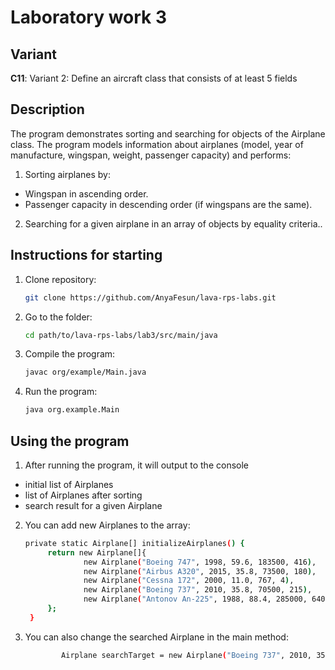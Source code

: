 # Laboratory work 3

## Variant
**C11**: Variant 2: Define an aircraft class that consists of at least 5 fields

## Description
The program demonstrates sorting and searching for objects of the Airplane class. The program models information about airplanes (model, year of manufacture, wingspan, weight, passenger capacity) and performs:

1. Sorting airplanes by:
* Wingspan in ascending order.
* Passenger capacity in descending order (if wingspans are the same).
2. Searching for a given airplane in an array of objects by equality criteria..

## Instructions for starting
1. Clone repository:
   ```bash
   git clone https://github.com/AnyaFesun/lava-rps-labs.git
2. Go to the folder:
    ```bash
   cd path/to/lava-rps-labs/lab3/src/main/java
3. Compile the program:
    ```bash
   javac org/example/Main.java
4. Run the program:
    ```bash
    java org.example.Main
   
## Using the program
1. After running the program, it will output to the console
* initial list of Airplanes
* list of Airplanes after sorting
* search result for a given Airplane
2. You can add new Airplanes to the array:
   ```bash
   private static Airplane[] initializeAirplanes() {
        return new Airplane[]{
                new Airplane("Boeing 747", 1998, 59.6, 183500, 416),
                new Airplane("Airbus A320", 2015, 35.8, 73500, 180),
                new Airplane("Cessna 172", 2000, 11.0, 767, 4),
                new Airplane("Boeing 737", 2010, 35.8, 70500, 215),
                new Airplane("Antonov An-225", 1988, 88.4, 285000, 640)
        };
    }
3. You can also change the searched Airplane in the main method:
   ```bash
           Airplane searchTarget = new Airplane("Boeing 737", 2010, 35.8, 70500, 215);